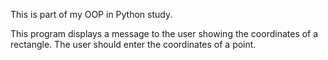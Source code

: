 This is part of my OOP in Python study.

This program displays a message to the user showing the coordinates of a rectangle. The user should enter the coordinates of a point.